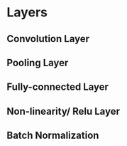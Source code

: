 # Layers



## Convolution Layer





## Pooling Layer



## Fully-connected Layer





## Non-linearity/ Relu Layer



## Batch Normalization
